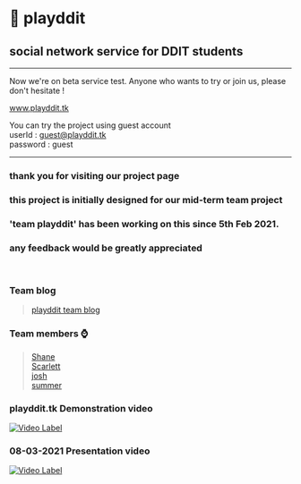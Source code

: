 # 📱 playddit
## social network service for DDIT students

<hr>
Now we're on beta service test. Anyone who wants to try or join us, please don't hesitate ! 

www.playddit.tk

You can try the project using guest account    
userId : guest@playddit.tk   
password : guest   
<hr>

### thank you for visiting our project page
### this project is initially designed for our mid-term team project
### 'team playddit' has been working on this since 5th Feb 2021.
### any feedback would be greatly appreciated
<br>

### Team blog
>[playddit team blog](./teamBlog/teamblog.md)
### Team members ⌚️
>[Shane](https://github.com/Shane-Park)   
>[Scarlett](https://github.com/Scarl-ett)   
>[josh](https://github.com/JeonghoonWon)   
>[summer](https://github.com/5UMMER)   

### playddit.tk Demonstration video
[![Video Label](http://img.youtube.com/vi/gp4PaVysbNw/maxresdefault.jpg)](https://youtu.be/gp4PaVysbNw) 

### 08-03-2021 Presentation video
[![Video Label](http://img.youtube.com/vi/S1e29gxoSLQ/maxresdefault.jpg)](https://youtu.be/S1e29gxoSLQ) 
